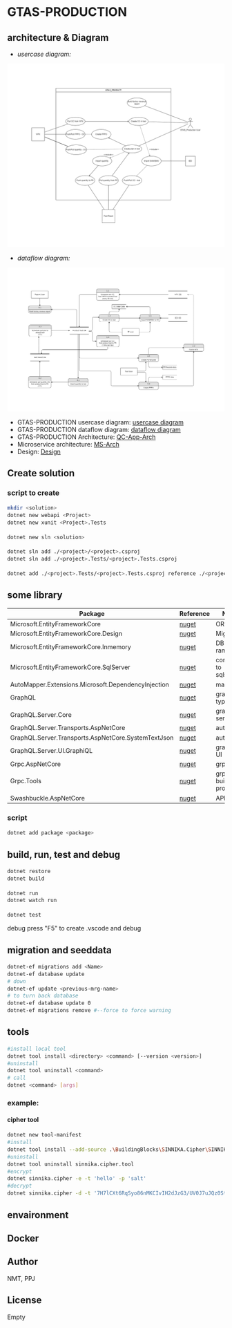 # GTAS-PRODUCTION

## architecture & Diagram
- *usercase diagram:*

![usercase diagram](./resources/Product-usecase.drawio.png)

- *dataflow diagram:*

![dataflow diagram](./resources/GTAS_Product-Dataflow.drawio.png)

- GTAS-PRODUCTION usercase diagram: [usercase diagram](https://drive.google.com/file/d/1DH9g1VjI8XE_1lpWN_k5JpXghl4z1EMC/view?usp=sharing)
- GTAS-PRODUCTION dataflow diagram: [dataflow diagram](https://drive.google.com/file/d/19TV8ix1EFBFf_BYmK_mZSFgVybAXy7Uf/view?usp=sharing)
- GTAS-PRODUCTION Architecture: [QC-App-Arch](https://drive.google.com/file/d/1QwGQJ9Lrs_HuDoA6GjGdC_c4yKVjLs_P/view?usp=sharing)
- Microservice architecture: [MS-Arch](https://drive.google.com/file/d/1KTeB6w2x79cIf6x9pQRtaL6MjfCTnq68/view?usp=sharing)
- Design: [Design](./#)


## Create solution 
### script to create
```sh
mkdir <solution>
dotnet new webapi <Project>
dotnet new xunit <Project>.Tests

dotnet new sln <solution>

dotnet sln add ./<project>/<project>.csproj
dotnet sln add ./<project>.Tests/<project>.Tests.csproj

dotnet add ./<project>.Tests/<project>.Tests.csproj reference ./<project>/<project>.csproj
```
## some library
| Package | Reference |Note|
| ------ | ------ | ------ |
| Microsoft.EntityFrameworkCore | [nuget](https://www.nuget.org/packages/Microsoft.EntityFrameworkCore/) | ORM |
| Microsoft.EntityFrameworkCore.Design | [nuget](https://www.nuget.org/packages/Microsoft.EntityFrameworkCore.Design/) | Migration |
| Microsoft.EntityFrameworkCore.Inmemory | [nuget](https://www.nuget.org/packages/Microsoft.EntityFrameworkCore.Inmemory/) | DB in ram |
| Microsoft.EntityFrameworkCore.SqlServer | [nuget](https://www.nuget.org/packages/Microsoft.EntityFrameworkCore.SqlServer/) | connect to sqlserver |
| AutoMapper.Extensions.Microsoft.DependencyInjection | [nuget](https://www.nuget.org/packages/AutoMapper.Extensions.Microsoft.DependencyInjection/) | mapping |
| GraphQL | [nuget](https://www.nuget.org/packages/GraphQL/) | graphql type |
| GraphQL.Server.Core | [nuget](https://www.nuget.org/packages/GraphQL.Server.Core/) | graphql server |
| GraphQL.Server.Transports.AspNetCore | [nuget](https://www.nuget.org/packages/GraphQL.Server.Transports.AspNetCore/) | auto |
| GraphQL.Server.Transports.AspNetCore.SystemTextJson | [nuget](https://www.nuget.org/packages/GraphQL.Server.Transports.AspNetCore.SystemTextJson/) | auto |
| GraphQL.Server.UI.GraphiQL | [nuget](https://www.nuget.org/packages/GraphQL.Server.UI.GraphiQL/) | graphql UI |
| Grpc.AspNetCore | [nuget](https://www.nuget.org/packages/Grpc.AspNetCore/) | grpc |
| Grpc.Tools | [nuget](https://www.nuget.org/packages/Grpc.Tools/) | grpc build proto |
|Swashbuckle.AspNetCore|[nuget](https://www.nuget.org/packages/Grpc.Tools/)|API UI

### script
```sh
dotnet add package <package>
```
## build, run, test and debug

```sh
dotnet restore
dotnet build

dotnet run
dotnet watch run

dotnet test
```

debug  press "F5" to create .vscode and debug

## migration and seeddata
```sh
dotnet-ef migrations add <Name>
dotnet-ef database update
# down
dotnet-ef update <previous-mrg-name>
# to turn back database
dotnet-ef database update 0 
dotnet-ef migrations remove #--force to force warning 
```

## tools
```sh
#install local tool
dotnet tool install <directory> <command> [--version <version>]
#uninstall
dotnet tool uninstall <command> 
# call
dotnet <command> [args]
```

### example: 
#### cipher tool
```sh
dotnet new tool-manifest
#install
dotnet tool install --add-source .\BuildingBlocks\SINNIKA.Cipher\SINNIKA.Cipher.Tool\nupkg sinnika.cipher.tool
#uninstall
dotnet tool uninstall sinnika.cipher.tool
#encrypt
dotnet sinnika.cipher -e -t 'hello' -p 'salt'
#decrypt
dotnet sinnika.cipher -d -t '7H7lCXt6RqSyo86nMKCIvIH2dJzG3/UV0J7uJQz0StJ+2GEL5y56u1XErgP4kzbZ' -p 'salt'

```
## envaironment

## Docker
## Author
NMT, PPJ
## License
Empty
